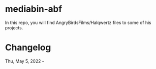 # mediabin-abf
In this repo, you will find AngryBirdsFilms/Halqwertz files to some of his projects.

# Changelog
Thu, May 5, 2022 - 
